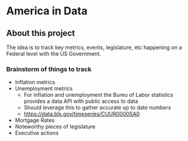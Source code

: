 # America in Data

## About this project
The idea is to track key metrics, events, legislature, etc happening on a Federal level with the US Government. 

### Brainstorm of things to track
- Inflation metrics
- Unemployment metrics
  - For inflation and unemployment the Bureu of Labor statistics provides a data API with public access to data
  - Should leverage this to gather accurate up to date numbers
  - https://data.bls.gov/timeseries/CUUR0000SA0
- Mortgage Rates
- Noteworthy pieces of legislature
- Executive actions

